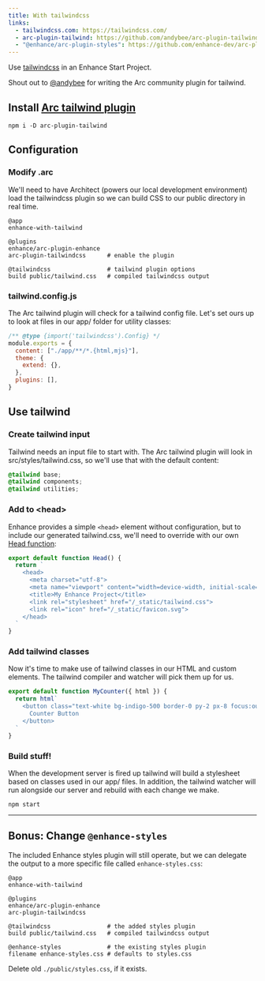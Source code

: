 ```yaml
---
title: With tailwindcss
links:
  - tailwindcss.com: https://tailwindcss.com/
  - arc-plugin-tailwind: https://github.com/andybee/arc-plugin-tailwindcss
  - "@enhance/arc-plugin-styles": https://github.com/enhance-dev/arc-plugin-styles
---
```


Use [tailwindcss](https://tailwindcss.com/) in an Enhance Start Project.

<doc-callout level="tip" mark="📣" thin>

Shout out to [@andybee](https://github.com/andybee) for writing the Arc community plugin for tailwind.

</doc-callout>

## Install [Arc tailwind plugin](https://github.com/andybee/arc-plugin-tailwindcss)

```
npm i -D arc-plugin-tailwind
```

## Configuration

### Modify .arc

We'll need to have Architect (powers our local development environment) load the tailwindcss plugin so we can build CSS to our public directory in real time.

<doc-code filename="/.arc" highlight="6-add,8:9-add">

```arc
@app
enhance-with-tailwind

@plugins
enhance/arc-plugin-enhance
arc-plugin-tailwindcss      # enable the plugin

@tailwindcss                # tailwind plugin options
build public/tailwind.css   # compiled tailwindcss output
```

</doc-code>

### tailwind.config.js

The Arc tailwind plugin will check for a tailwind config file. Let's set ours up to look at files in our app/ folder for utility classes:

<doc-code filename="/tailwind.config.js" highlight="3">

```javascript
/** @type {import('tailwindcss').Config} */
module.exports = {
  content: ["./app/**/*.{html,mjs}"],
  theme: {
    extend: {},
  },
  plugins: [],
}
```

</doc-code>

## Use tailwind

### Create tailwind input

Tailwind needs an input file to start with.
The Arc tailwind plugin will look in src/styles/tailwind.css, so we'll use that with the default content:

<doc-code filename="src/styles/tailwind.css">

```css
@tailwind base;
@tailwind components;
@tailwind utilities;
```

</doc-code>

### Add to \<head\>

Enhance provides a simple `<head>` element without configuration, but to include our generated tailwind.css, we'll need to override with our own [Head function](/docs/learn/starter-project/head):

<doc-code filename="app/head.mjs" highlight="7">

```javascript
export default function Head() {
  return `
    <head>
      <meta charset="utf-8">
      <meta name="viewport" content="width=device-width, initial-scale=1">
      <title>My Enhance Project</title>
      <link rel="stylesheet" href="/_static/tailwind.css">
      <link rel="icon" href="/_static/favicon.svg">
    </head>
  `
}
```

</doc-code>

### Add tailwind classes

Now it's time to make use of tailwind classes in our HTML and custom elements. The tailwind compiler and watcher will pick them up for us.

```javascript
export default function MyCounter({ html }) {
  return html`
    <button class="text-white bg-indigo-500 border-0 py-2 px-8 focus:outline-none hover:bg-indigo-600 rounded text-lg">
      Counter Button
    </button>
  `
}

```

### Build stuff!

When the development server is fired up tailwind will build a stylesheet based on classes used in our app/ files. In addition, the tailwind watcher will run alongside our server and rebuild with each change we make.

```
npm start
```

<hr class="block mt3 mb3 border1" />

## Bonus: Change `@enhance-styles`

The included Enhance styles plugin will still operate, but we can delegate the output to a more specific file called `enhance-styles.css`:

<doc-code filename="/.arc" highlight="11:12-add">

```arc
@app
enhance-with-tailwind

@plugins
enhance/arc-plugin-enhance
arc-plugin-tailwindcss

@tailwindcss                # the added styles plugin
build public/tailwind.css   # compiled tailwindcss output

@enhance-styles             # the existing styles plugin
filename enhance-styles.css # defaults to styles.css
```

</doc-code>

<doc-callout level="danger" mark="🗑️" thin>

Delete old `./public/styles.css`, if it exists.

</doc-callout>
